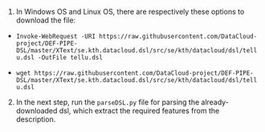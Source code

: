 

1) In Windows OS and Linux OS, there are respectively these options to download the file:

* ```Invoke-WebRequest -URI https://raw.githubusercontent.com/DataCloud-project/DEF-PIPE-DSL/master/XText/se.kth.datacloud.dsl/src/se/kth/datacloud/dsl/tellu.dsl -OutFile tellu.dsl```

* ```wget https://raw.githubusercontent.com/DataCloud-project/DEF-PIPE-DSL/master/XText/se.kth.datacloud.dsl/src/se/kth/datacloud/dsl/tellu.dsl```


2) In the next step, run the ```parseDSL.py``` file for parsing the already-downloaded dsl, which extract the required features from the description.
